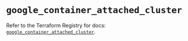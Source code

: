 # `google_container_attached_cluster`

Refer to the Terraform Registry for docs: [`google_container_attached_cluster`](https://registry.terraform.io/providers/hashicorp/google/6.47.0/docs/resources/container_attached_cluster).
